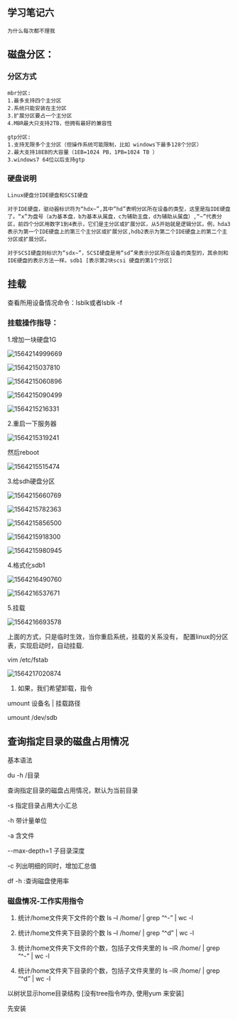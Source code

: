 ## 学习笔记六

~~~
为什么每次都不理我
~~~

## 磁盘分区：

### 分区方式

~~~
mbr分区:
1.最多支持四个主分区
2.系统只能安装在主分区
3.扩展分区要占一个主分区
4.MBR最大只支持2TB，但拥有最好的兼容性

gtp分区:
1.支持无限多个主分区（但操作系统可能限制，比如 windows下最多128个分区）
2.最大支持18EB的大容量（1EB=1024 PB，1PB=1024 TB ）
3.windows7 64位以后支持gtp
~~~

### 硬盘说明

~~~
Linux硬盘分IDE硬盘和SCSI硬盘

对于IDE硬盘，驱动器标识符为“hdx~”,其中“hd”表明分区所在设备的类型，这里是指IDE硬盘了。“x”为盘号（a为基本盘，b为基本从属盘，c为辅助主盘，d为辅助从属盘）,“~”代表分区，前四个分区用数字1到4表示，它们是主分区或扩展分区，从5开始就是逻辑分区。例，hda3表示为第一个IDE硬盘上的第三个主分区或扩展分区,hdb2表示为第二个IDE硬盘上的第二个主分区或扩展分区。

对于SCSI硬盘则标识为“sdx~”，SCSI硬盘是用“sd”来表示分区所在设备的类型的，其余则和IDE硬盘的表示方法一样。sdb1 [表示第2块scsi 硬盘的第1个分区]

~~~



##  挂载

查看所用设备情况命令：lsblk或者lsblk -f

### 挂载操作指导：

1.增加一块硬盘1G

![1564214999669](学习笔记六.assets/1564214999669.png)

![1564215037810](学习笔记六.assets/1564215037810.png)

![1564215060896](学习笔记六.assets/1564215060896.png)

![1564215090499](学习笔记六.assets/1564215090499.png)

![1564215216331](学习笔记六.assets/1564215216331.png)



2.重启一下服务器

![1564215319241](学习笔记六.assets/1564215319241.png)

然后reboot

![1564215515474](学习笔记六.assets/1564215515474.png)



3.给sdh硬盘分区

![1564215660769](学习笔记六.assets/1564215660769.png)

![1564215782363](学习笔记六.assets/1564215782363.png)

![1564215856500](学习笔记六.assets/1564215856500.png)

![1564215918300](学习笔记六.assets/1564215918300.png)

![1564215980945](学习笔记六.assets/1564215980945.png)



4.格式化sdb1

![1564216490760](学习笔记六.assets/1564216490760.png)

![1564216537671](学习笔记六.assets/1564216537671.png)



5.挂载

![1564216693578](学习笔记六.assets/1564216693578.png)



 上面的方式，只是临时生效，当你重启系统，挂载的关系没有， 配置linux的分区表，实现启动时，自动挂载.

vim /etc/fstab

![1564217020874](学习笔记六.assets/1564217020874.png)

1) 如果，我们希望卸载，指令

umount 设备名 | 挂载路径

umount /dev/sdb

##  查询指定目录的磁盘占用情况

基本语法

  du -h  /目录

  查询指定目录的磁盘占用情况，默认为当前目录

   -s 指定目录占用大小汇总

   -h 带计量单位

   -a 含文件

   --max-depth=1  子目录深度

   -c 列出明细的同时，增加汇总值



df -h :查询磁盘使用率

### 磁盘情况-工作实用指令

1) 统计/home文件夹下文件的个数
ls –l /home/ | grep “^-” | wc -l

2) 统计/home文件夹下目录的个数
ls –l /home/ | grep “^d” | wc -l

3) 统计/home文件夹下文件的个数，包括子文件夹里的
ls –lR /home/ | grep “^-” | wc -l

4) 统计/home文件夹下目录的个数，包括子文件夹里的
ls –lR /home/ | grep “^d” | wc -l

以树状显示home目录结构  [没有tree指令咋办, 使用yum 来安装]

先安装
